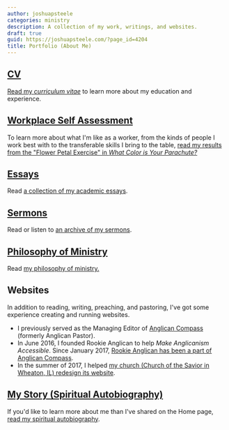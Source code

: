 ```yaml
---
author: joshuapsteele
categories: ministry
description: A collection of my work, writings, and websites.
draft: true
guid: https://joshuapsteele.com/?page_id=4204
title: Portfolio (About Me)
---
```


## [CV](/portfolio/cv/)

[Read my _curriculum vitae_](/portfolio/cv/) to learn more about my education and experience.

## [Workplace Self Assessment](/what-color-is-my-parachute-the-flower-petal-exercise/)

To learn more about what I'm like as a worker, from the kinds of people I work best with to the transferable skills I bring to the table, [read my results from the "Flower Petal Exercise" in _What Color is Your Parachute?_](/what-color-is-my-parachute-the-flower-petal-exercise/)

## [Essays](/portfolio/essays/)

Read [a collection of my academic essays](/portfolio/essays/).

## [Sermons](/portfolio/sermons/)

Read or listen to [an archive of my sermons](/portfolio/sermons/).

## [Philosophy of Ministry](/portfolio/essays/)

Read [my philosophy of ministry.](/portfolio/essays/)

## Websites

In addition to reading, writing, preaching, and pastoring, I've got some experience creating and running websites.

- I previously served as the Managing Editor of [Anglican Compass](https://anglicancompass.com/) (formerly Anglican Pastor).
- In June 2016, I founded Rookie Anglican to help _Make Anglicanism Accessible_. Since January 2017, [Rookie Anglican has been a part of Anglican Compass](https://anglicancompass.com/rookie-anglican-guides/).
- In the summer of 2017, I helped [my church (Church of the Savior in Wheaton, IL) redesign its website](https://friendsofthesavior.org/).

## [My Story (Spiritual Autobiography)](/portfolio/my-story/)

If you'd like to learn more about me than I've shared on the Home page, [read my spiritual autobiography](/portfolio/my-story/).
